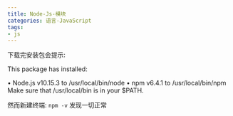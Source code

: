 ```yaml
---
title: Node-Js-模块
categories: 语言-JavaScript
tags:
- js
---
```


下载完安装包会提示:

This package has installed:

• Node.js v10.15.3 to /usr/local/bin/node
• npm v6.4.1 to /usr/local/bin/npm
Make sure that /usr/local/bin is in your $PATH.

然而新建终端: `npm -v` 发现一切正常
